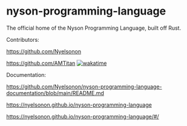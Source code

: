 # nyson-programming-language
The official home of the Nyson Programming Language, built off Rust.

Contributors:

https://github.com/Nyelsonon

https://github.com/AMTitan [![wakatime](https://wakatime.com/badge/github/AMTitan/nyson-programming-language.svg)](https://wakatime.com/badge/github/AMTitan/nyson-programming-language)

Documentation:

https://github.com/Nyelsonon/nyson-programming-language-documentation/blob/main/README.md

https://nyelsonon.github.io/nyson-programming-language

https://nyelsonon.github.io/nyson-programming-language/#/
